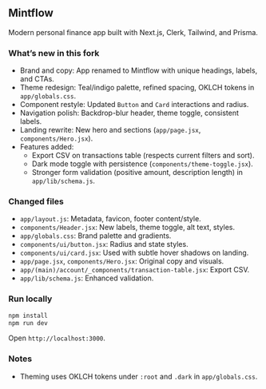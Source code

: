 ## Mintflow

Modern personal finance app built with Next.js, Clerk, Tailwind, and Prisma.

### What’s new in this fork

- Brand and copy: App renamed to Mintflow with unique headings, labels, and CTAs.
- Theme redesign: Teal/indigo palette, refined spacing, OKLCH tokens in `app/globals.css`.
- Component restyle: Updated `Button` and `Card` interactions and radius.
- Navigation polish: Backdrop-blur header, theme toggle, consistent labels.
- Landing rewrite: New hero and sections (`app/page.jsx`, `components/Hero.jsx`).
- Features added:
  - Export CSV on transactions table (respects current filters and sort).
  - Dark mode toggle with persistence (`components/theme-toggle.jsx`).
  - Stronger form validation (positive amount, description length) in `app/lib/schema.js`.

### Changed files

- `app/layout.js`: Metadata, favicon, footer content/style.
- `components/Header.jsx`: New labels, theme toggle, alt text, styles.
- `app/globals.css`: Brand palette and gradients.
- `components/ui/button.jsx`: Radius and state styles.
- `components/ui/card.jsx`: Used with subtle hover shadows on landing.
- `app/page.jsx`, `components/Hero.jsx`: Original copy and visuals.
- `app/(main)/account/_components/transaction-table.jsx`: Export CSV.
- `app/lib/schema.js`: Enhanced validation.

### Run locally

```bash
npm install
npm run dev
```

Open `http://localhost:3000`.

### Notes

- Theming uses OKLCH tokens under `:root` and `.dark` in `app/globals.css`.
